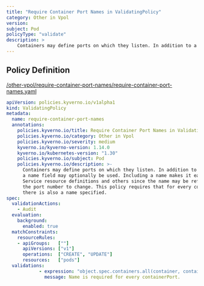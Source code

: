 ```yaml
---
title: "Require Container Port Names in ValidatingPolicy"
category: Other in Vpol
version: 
subject: Pod
policyType: "validate"
description: >
    Containers may define ports on which they listen. In addition to a port number, a name field may optionally be used. Including a name makes it easier when defining Service resource definitions and others since the name may be referenced allowing the port number to change. This policy requires that for every containerPort defined there is also a name specified.      
---
```


## Policy Definition
<a href="https://github.com/kyverno/policies/raw/main//other-vpol/require-container-port-names/require-container-port-names.yaml" target="-blank">/other-vpol/require-container-port-names/require-container-port-names.yaml</a>

```yaml
apiVersion: policies.kyverno.io/v1alpha1
kind: ValidatingPolicy
metadata:
  name: require-container-port-names
  annotations:
    policies.kyverno.io/title: Require Container Port Names in ValidatingPolicy
    policies.kyverno.io/category: Other in Vpol 
    policies.kyverno.io/severity: medium
    kyverno.io/kyverno-version: 1.14.0
    kyverno.io/kubernetes-version: "1.30"
    policies.kyverno.io/subject: Pod
    policies.kyverno.io/description: >-
      Containers may define ports on which they listen. In addition to a port number,
      a name field may optionally be used. Including a name makes it easier when defining
      Service resource definitions and others since the name may be referenced allowing
      the port number to change. This policy requires that for every containerPort defined
      there is also a name specified.      
spec:
  validationActions: 
    - Audit
  evaluation:
    background:
      enabled: true
  matchConstraints:
    resourceRules:
    - apiGroups:   [""]
      apiVersions: ["v1"]
      operations:  ["CREATE", "UPDATE"]
      resources:   ["pods"]
  validations:
            - expression: "object.spec.containers.all(container, container.?ports.orValue([]).all(port, has(port.name)))"
              message: Name is required for every containerPort.


```
